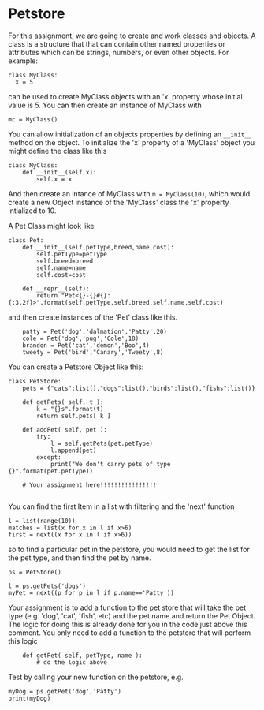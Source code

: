 # Petstore

For this assignment, we are going to create and work classes and objects.
A class is a structure that that can contain other named properties or attributes which can be strings, numbers, or even other objects.
For example:

```
class MyClass:
  x = 5
```

can be used to create MyClass objects with an 'x' property whose initial value is 5.
You can then create an instance of MyClass with

`mc = MyClass()`

You can allow initialization of an objects properties by defining an `__init__` method on the object. To initialize the 'x' property of a 'MyClass' object you might define the class like this

```
class MyClass:
	def __init__(self,x):
		self.x = x
```

And then create an intance of MyClass with `m = MyClass(10)`, which would create a new Object instance of the 'MyClass' class the 'x' property intialized to 10.




A Pet Class might look like

```
class Pet:
	def __init__(self,petType,breed,name,cost):
		self.petType=petType
		self.breed=breed
		self.name=name
		self.cost=cost
		
	def __repr__(self):
		return "Pet<{}-{}#{}:{:3.2f}>".format(self.petType,self.breed,self.name,self.cost)
```

and then create instances of the 'Pet' class like this.

```
	patty = Pet('dog','dalmation','Patty',20)
	cole = Pet('dog','pug','Cole',18)
	brandon = Pet('cat','demon','Boo',4)
	tweety = Pet('bird',"Canary','Tweety',8)
```

You can create a Petstore Object like this:

```
class PetStore:
	pets = {"cats":list(),"dogs":list(),"birds":list(),"fishs":list()}

	def getPets( self, t ):
		k = "{}s".format(t)
		return self.pets[ k ]
	
	def addPet( self, pet ):
		try:
  			l = self.getPets(pet.petType)
  			l.append(pet)
		except:
  			print("We don't carry pets of type {}".format(pet.petType))
			
	# Your assignment here!!!!!!!!!!!!!!!!
	
```

You can find the first Item in a list with filtering and the 'next' function

```
l = list(range(10))
matches = list(x for x in l if x>6)
first = next((x for x in l if x>6))
```

so to find a particular pet in the petstore, you would need to get the list for the pet type, and then find the pet by name.
```
ps = PetStore()

l = ps.getPets('dogs')
myPet = next((p for p in l if p.name=='Patty'))

```

Your assignment is to add a function to the pet store that will 
take the pet type (e.g. 'dog', 'cat', 'fish', etc) and the pet name
and return the Pet Object. The logic for doing this is already done for you
in the code just above this comment. You only need to add a function to the 
petstore that will perform this logic

```	
	def getPet( self, petType, name ):
		# do the logic above
```

Test by calling your new function on the petstore, 
e.g.
```
myDog = ps.getPet('dog','Patty')
print(myDog)
```
